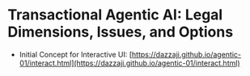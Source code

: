 # Transactional Agentic AI: Legal Dimensions, Issues, and Options

* Initial Concept for Interactive UI: [https://dazzaji.github.io/agentic-01/interact.html](https://dazzaji.github.io/agentic-01/interact.html)
